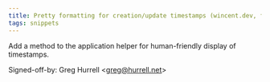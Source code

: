 ```yaml
---
title: Pretty formatting for creation/update timestamps (wincent.dev, fba09f2)
tags: snippets
---
```


Add a method to the application helper for human-friendly display of timestamps.

Signed-off-by: Greg Hurrell &lt;greg@hurrell.net&gt;
